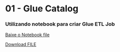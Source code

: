 # 01 - Glue Catalog

### Utilizando notebook para criar Glue ETL Job

[Baixe o Notebook file](https://raw.githubusercontent.com/vamperst/fiap-Bootcamp-Advanced-Data-Engineering/master/code-assets/glueworkshop-lab3-etl-job.ipynb "download")


<a id="raw-url" href="https://static.us-east-1.prod.workshops.aws/public/690aeb62-f64c-4570-9d6e-c97a3d3f4adb/static/download/lab3/etl-job/glueworkshop-lab3-etl-job.ipynb">Download FILE</a>

